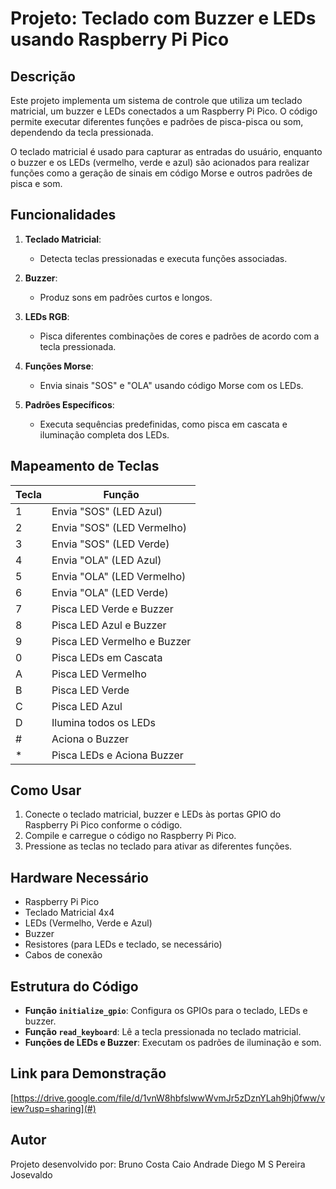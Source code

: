# Projeto: Teclado com Buzzer e LEDs usando Raspberry Pi Pico

## Descrição

Este projeto implementa um sistema de controle que utiliza um teclado matricial, um buzzer e LEDs conectados a um Raspberry Pi Pico. O código permite executar diferentes funções e padrões de pisca-pisca ou som, dependendo da tecla pressionada.

O teclado matricial é usado para capturar as entradas do usuário, enquanto o buzzer e os LEDs (vermelho, verde e azul) são acionados para realizar funções como a geração de sinais em código Morse e outros padrões de pisca e som.

## Funcionalidades

1. **Teclado Matricial**:
   - Detecta teclas pressionadas e executa funções associadas.

2. **Buzzer**:
   - Produz sons em padrões curtos e longos.

3. **LEDs RGB**:
   - Pisca diferentes combinações de cores e padrões de acordo com a tecla pressionada.

4. **Funções Morse**:
   - Envia sinais "SOS" e "OLA" usando código Morse com os LEDs.

5. **Padrões Específicos**:
   - Executa sequências predefinidas, como pisca em cascata e iluminação completa dos LEDs.

## Mapeamento de Teclas

| Tecla | Função                  |
|-------|--------------------------|
| 1     | Envia "SOS" (LED Azul)   |
| 2     | Envia "SOS" (LED Vermelho) |
| 3     | Envia "SOS" (LED Verde)   |
| 4     | Envia "OLA" (LED Azul)   |
| 5     | Envia "OLA" (LED Vermelho) |
| 6     | Envia "OLA" (LED Verde)   |
| 7     | Pisca LED Verde e Buzzer |
| 8     | Pisca LED Azul e Buzzer  |
| 9     | Pisca LED Vermelho e Buzzer |
| 0     | Pisca LEDs em Cascata    |
| A     | Pisca LED Vermelho       |
| B     | Pisca LED Verde          |
| C     | Pisca LED Azul           |
| D     | Ilumina todos os LEDs    |
| #     | Aciona o Buzzer          |
| *     | Pisca LEDs e Aciona Buzzer |

## Como Usar

1. Conecte o teclado matricial, buzzer e LEDs às portas GPIO do Raspberry Pi Pico conforme o código.
2. Compile e carregue o código no Raspberry Pi Pico.
3. Pressione as teclas no teclado para ativar as diferentes funções.

## Hardware Necessário

- Raspberry Pi Pico
- Teclado Matricial 4x4
- LEDs (Vermelho, Verde e Azul)
- Buzzer
- Resistores (para LEDs e teclado, se necessário)
- Cabos de conexão

## Estrutura do Código

- **Função `initialize_gpio`**: Configura os GPIOs para o teclado, LEDs e buzzer.
- **Função `read_keyboard`**: Lê a tecla pressionada no teclado matricial.
- **Funções de LEDs e Buzzer**: Executam os padrões de iluminação e som.

## Link para Demonstração

[https://drive.google.com/file/d/1vnW8hbfslwwWvmJr5zDznYLah9hj0fww/view?usp=sharing](#)

## Autor

Projeto desenvolvido por:
Bruno Costa
Caio Andrade
Diego M S Pereira
Josevaldo

